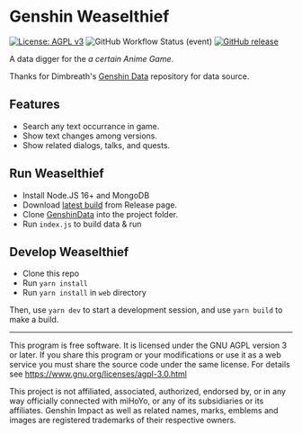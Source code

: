 # Genshin Weaselthief

[![License: AGPL v3](https://img.shields.io/badge/License-AGPL_v3-blue.svg)](https://www.gnu.org/licenses/agpl-3.0)
![GitHub Workflow Status (event)](https://img.shields.io/github/workflow/status/diauweb/genshin-weaselthief/Main)
[![GitHub release](https://img.shields.io/badge/download-latest-green)](https://github.com/diauweb/Genshin-WeaselThief/releases/latest)

A data digger for the *a certain Anime Game*.

Thanks for Dimbreath's [Genshin Data](https://github.com/Dimbreath/GenshinData) repository for data source.

## Features
- Search any text occurrance in game.
- Show text changes among versions.
- Show related dialogs, talks, and quests.

## Run Weaselthief
- Install Node.JS 16+ and MongoDB
- Download [latest build](https://github.com/diauweb/Genshin-WeaselThief/releases/latest) from Release page.
- Clone [GenshinData](https://github.com/Dimbreath/GenshinData) into the project folder.
- Run `index.js` to build data & run

## Develop Weaselthief
- Clone this repo
- Run `yarn install`
- Run `yarn install` in `web` directory

Then, use `yarn dev` to start a development session, and use `yarn build` to make a build.

---
This program is free software.
It is licensed under the GNU AGPL version 3 or later.
If you share this program or your modifications
or use it as a web service you must share the source code under the same license.
For details see https://www.gnu.org/licenses/agpl-3.0.html

This project is not affiliated, associated, authorized, endorsed by, or in any way officially connected with miHoYo, or any of its subsidiaries or its affiliates. 
Genshin Impact as well as related names, marks, emblems and images are registered trademarks of their respective owners.